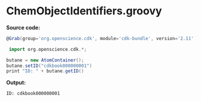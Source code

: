 # ChemObjectIdentifiers.groovy
**Source code:**
```groovy
@Grab(group='org.openscience.cdk', module='cdk-bundle', version='2.11')

 import org.openscience.cdk.*;

butane = new AtomContainer();
butane.setID("cdkbook000000001")
print "ID: " + butane.getID()
```
**Output:**
```plain
ID: cdkbook000000001
```
